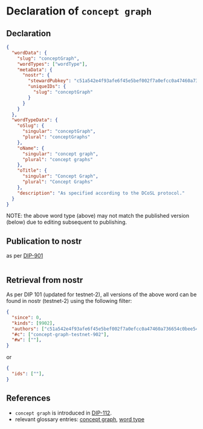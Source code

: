 # Declaration of `concept graph`

## Declaration

```json
{
  "wordData": {
    "slug": "conceptGraph",
    "wordTypes": ["wordType"],
    "metaData": {
      "nostr": {
        "stewardPubkey": "c51a542e4f93afe6f45e5bef002f7a0efcc0a47460a736654c0bee5402c482fa",
        "uniqueIDs": {
          "slug": "conceptGraph"
        }
      }
    }
  },
  "wordTypeData": {
    "oSlug": {
      "singular": "conceptGraph",
      "plural": "conceptGraphs"
    },
    "oName": {
      "singular": "concept graph",
      "plural": "concept graphs"
    },
    "oTitle": {
      "singular": "Concept Graph",
      "plural": "Concept Graphs"
    },
    "description": "As specified according to the DCoSL protocol."
  }
}
```

NOTE: the above word type (above) may not match the published version (below) due to editing subsequent to publishing.

## Publication to nostr

as per [DIP-901](../../networking/nostr/901.md)

```json

```

## Retrieval from nostr

As per DIP 101 (updated for testnet-2), all versions of the above word can be found in nostr (testnet-2) using the following filter:

```json
{
  "since": 0,
  "kinds": [9902],
  "authors": ["c51a542e4f93afe6f45e5bef002f7a0efcc0a47460a736654c0bee5402c482fa"],
  "#c": ["concept-graph-testnet-902"],
  "#w": [""],
}
```

or

```json
{
  "ids": [""],
}
```

## References

- `concept graph` is introduced in [DIP-112](../112.md).
- relevant glossary entries: [concept graph](../../../glossary/conceptGraph.md), [word type](../../../glossary/wordType.md)
